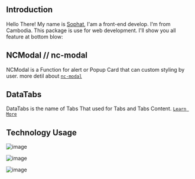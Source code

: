 ## Introduction
Hello There! My name is [Sophat](https://github.com/pphatDev), I'am a front-end develop. I'm from Cambodia. This package is use for web development. I'll show you all feature at bottom blow: 
  
## NCModal // nc-modal
NCModal is a Function for alert or Popup Card that can custom styling by user. more detil about [`nc-modal`]('https://github.com/nintrealab/ncModal/src/modal/README.md')


## DataTabs
DataTabs is the name of Tabs That used for Tabs and Tabs Content.
[`Learn More`]('https://github.com/nintrealab/ncModal/src/tabs/README.md')

## Technology Usage

![image](https://user-images.githubusercontent.com/65520537/185019069-385d92d7-8c12-4c8e-8229-b93df196b7ef.png)

![image](https://user-images.githubusercontent.com/65520537/185019457-dbdf2616-a258-4a5c-82af-be3c1aed36ec.png)

![image](https://user-images.githubusercontent.com/65520537/185019624-67df2299-0fdb-406e-90fa-ae441abd79ed.png)


